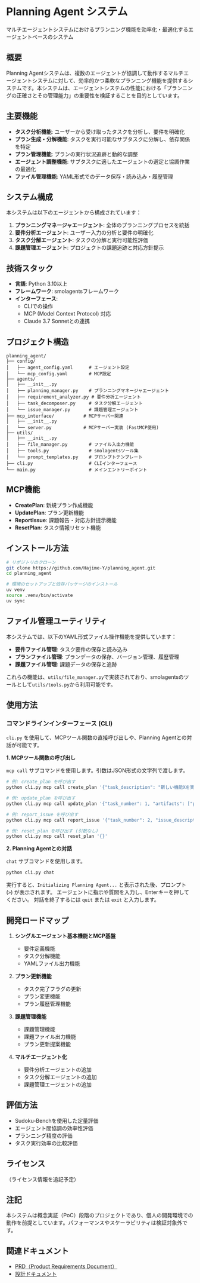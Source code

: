 # Planning Agent システム

マルチエージェントシステムにおけるプランニング機能を効率化・最適化するエージェントベースのシステム

## 概要

Planning Agentシステムは、複数のエージェントが協調して動作するマルチエージェントシステムに対して、効率的かつ柔軟なプランニング機能を提供するシステムです。本システムは、エージェントシステムの性能における「プランニングの正確さとその管理能力」の重要性を検証することを目的としています。

## 主要機能

- **タスク分析機能**: ユーザーから受け取ったタスクを分析し、要件を明確化
- **プラン生成・分解機能**: タスクを実行可能なサブタスクに分解し、依存関係を特定
- **プラン管理機能**: プランの実行状況追跡と動的な調整
- **エージェント調整機能**: サブタスクに適したエージェントの選定と協調作業の最適化
- **ファイル管理機能**: YAML形式でのデータ保存・読み込み・履歴管理

## システム構成

本システムは以下のエージェントから構成されています：

1. **プランニングマネージャエージェント**: 全体のプランニングプロセスを統括
2. **要件分析エージェント**: ユーザー入力の分析と要件の明確化
3. **タスク分解エージェント**: タスクの分解と実行可能性評価
4. **課題管理エージェント**: プロジェクトの課題追跡と対応方針提示

## 技術スタック

- **言語**: Python 3.10以上
- **フレームワーク**: smolagentsフレームワーク
- **インターフェース**: 
  - CLIでの操作
  - MCP (Model Context Protocol) 対応
  - Claude 3.7 Sonnetとの連携

## プロジェクト構造

```
planning_agent/
├── config/
│   ├── agent_config.yaml      # エージェント設定
│   └── mcp_config.yaml        # MCP設定
├── agents/
│   ├── __init__.py
│   ├── planning_manager.py    # プランニングマネージャエージェント
│   ├── requirement_analyzer.py # 要件分析エージェント
│   ├── task_decomposer.py     # タスク分解エージェント
│   └── issue_manager.py       # 課題管理エージェント
├── mcp_interface/           # MCPサーバー関連
│   ├── __init__.py
│   └── server.py            # MCPサーバー実装 (FastMCP使用)
├── utils/
│   ├── __init__.py
│   ├── file_manager.py        # ファイル入出力機能
│   ├── tools.py               # smolagentsツール集
│   └── prompt_templates.py    # プロンプトテンプレート
├── cli.py                     # CLIインターフェース
└── main.py                    # メインエントリーポイント
```

## MCP機能

- **CreatePlan**: 新規プラン作成機能
- **UpdatePlan**: プラン更新機能
- **ReportIssue**: 課題報告・対応方針提示機能
- **ResetPlan**: タスク情報リセット機能

## インストール方法

```bash
# リポジトリのクローン
git clone https://github.com/Hajime-Y/planning_agent.git
cd planning_agent

# 環境のセットアップと依存パッケージのインストール
uv venv
source .venv/bin/activate
uv sync
```

## ファイル管理ユーティリティ

本システムでは、以下のYAML形式ファイル操作機能を提供しています：

- **要件ファイル管理**: タスク要件の保存と読み込み
- **プランファイル管理**: プランデータの保存、バージョン管理、履歴管理
- **課題ファイル管理**: 課題データの保存と追跡

これらの機能は、`utils/file_manager.py`で実装されており、smolagentsのツールとして`utils/tools.py`から利用可能です。

## 使用方法

### コマンドラインインターフェース (CLI)

`cli.py` を使用して、MCPツール関数の直接呼び出しや、Planning Agentとの対話が可能です。

**1. MCPツール関数の呼び出し**

`mcp call` サブコマンドを使用します。引数はJSON形式の文字列で渡します。

```bash
# 例: create_plan を呼び出す
python cli.py mcp call create_plan '{"task_description": "新しい機能Xを実装する"}'

# 例: update_plan を呼び出す
python cli.py mcp call update_plan '{"task_number": 1, "artifacts": ["path/to/output.py"], "comments": "タスク1完了"}'

# 例: report_issue を呼び出す
python cli.py mcp call report_issue '{"task_number": 2, "issue_description": "テスト中にエラー発生"}'

# 例: reset_plan を呼び出す (引数なし)
python cli.py mcp call reset_plan '{}'
```

**2. Planning Agentとの対話**

`chat` サブコマンドを使用します。

```bash
python cli.py chat
```

実行すると、`Initializing Planning Agent...` と表示された後、プロンプト (`>`) が表示されます。
エージェントに指示や質問を入力し、Enterキーを押してください。
対話を終了するには `quit` または `exit` と入力します。

## 開発ロードマップ

1. **シングルエージェント基本機能とMCP基盤**
   - 要件定義機能
   - タスク分解機能
   - YAMLファイル出力機能

2. **プラン更新機能**
   - タスク完了フラグの更新
   - プラン変更機能
   - プラン履歴管理機能

3. **課題管理機能**
   - 課題管理機能
   - 課題ファイル出力機能
   - プラン更新提案機能

4. **マルチエージェント化**
   - 要件分析エージェントの追加
   - タスク分解エージェントの追加
   - 課題管理エージェントの追加

## 評価方法

- Sudoku-Benchを使用した定量評価
- エージェント間協調の効率性評価
- プランニング精度の評価
- タスク実行効率の比較評価

## ライセンス

（ライセンス情報を追記予定）

## 注記

本システムは概念実証（PoC）段階のプロジェクトであり、個人の開発環境での動作を前提としています。パフォーマンスやスケーラビリティは検証対象外です。

## 関連ドキュメント

- [PRD（Product Requirements Document）](docs/rpd.md)
- [設計ドキュメント](docs/design_doc.md) 